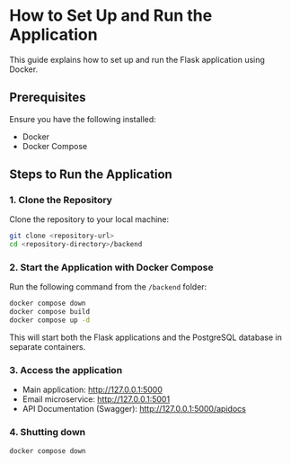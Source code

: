 # How to Set Up and Run the Application

This guide explains how to set up and run the Flask application using Docker.

## Prerequisites

Ensure you have the following installed:
- Docker  
- Docker Compose  

## Steps to Run the Application  

### 1. Clone the Repository  
Clone the repository to your local machine:  
```bash
git clone <repository-url>
cd <repository-directory>/backend
```

### 2. Start the Application with Docker Compose
Run the following command from the `/backend` folder:
```bash
docker compose down
docker compose build
docker compose up -d
```

This will start both the Flask applications and the PostgreSQL database in separate containers.

### 3. Access the application

- Main application: http://127.0.0.1:5000
- Email microservice:  http://127.0.0.1:5001
- API Documentation (Swagger): http://127.0.0.1:5000/apidocs


### 4. Shutting down
```bash
docker compose down
```